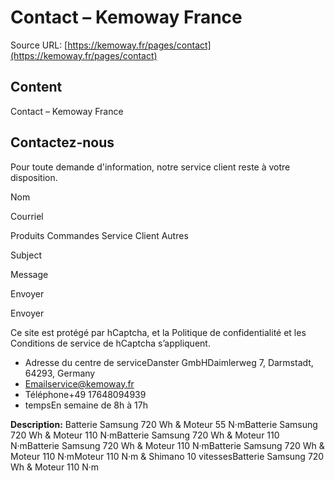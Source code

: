 # Contact – Kemoway France

Source URL: [https://kemoway.fr/pages/contact](https://kemoway.fr/pages/contact)

## Content

Contact – Kemoway France

## Contactez-nous

Pour toute demande d'information, notre service client reste à votre disposition.

Nom

Courriel

Produits
Commandes
Service Client
Autres

Subject

Message

Envoyer

Envoyer

Ce site est protégé par hCaptcha, et la Politique de confidentialité et les Conditions de service de hCaptcha s’appliquent.

- Adresse du centre de serviceDanster GmbHDaimlerweg 7, Darmstadt, 64293, Germany
- Emailservice@kemoway.fr
- Téléphone+49 17648094939
- tempsEn semaine de 8h à 17h


**Description:**
Batterie Samsung 720 Wh & Moteur 55 N·mBatterie Samsung 720 Wh & Moteur 110 N·mBatterie Samsung 720 Wh & Moteur 110 N·mBatterie Samsung 720 Wh & Moteur 110 N·mBatterie Samsung 720 Wh & Moteur 110 N·mMoteur 110 N·m & Shimano 10 vitessesBatterie Samsung 720 Wh & Moteur 110 N·m
